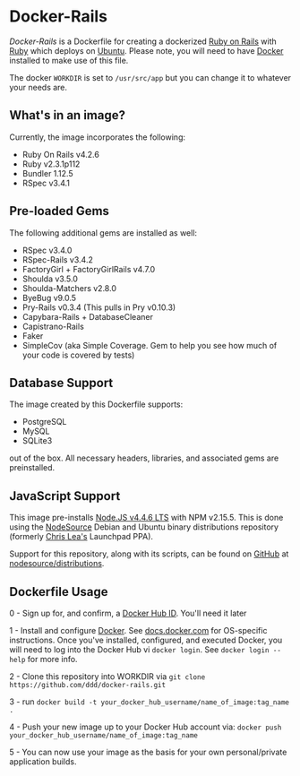 # Docker-Rails

*Docker-Rails* is a Dockerfile for creating a dockerized [Ruby on Rails](https://rubyonrails.org) 
with [Ruby](https://ruby-lang.org) which deploys on [Ubuntu](http://www.ubuntu.com). Please note, you will need to have 
[Docker](https://www.docker.com) installed to make use of this file.

The docker ``WORKDIR`` is set to ``/usr/src/app`` but you can change it to whatever your needs are.

## What's in an image?

Currently, the image incorporates the following:

  - Ruby On Rails v4.2.6
  - Ruby v2.3.1p112
  - Bundler 1.12.5
  - RSpec v3.4.1

## Pre-loaded Gems

The following additional gems are installed as well:

  - RSpec v3.4.0
  - RSpec-Rails v3.4.2
  - FactoryGirl + FactoryGirlRails v4.7.0
  - Shoulda v3.5.0
  - Shoulda-Matchers v2.8.0
  - ByeBug v9.0.5
  - Pry-Rails v0.3.4 (This pulls in Pry v0.10.3)
  - Capybara-Rails + DatabaseCleaner
  - Capistrano-Rails
  - Faker
  - SimpleCov (aka Simple Coverage. Gem to help you see how much of your code is covered by tests)

## Database Support

The image created by this Dockerfile supports:

  - PostgreSQL
  - MySQL
  - SQLite3

out of the box. All necessary headers, libraries, and associated gems are preinstalled.

## JavaScript Support

  This image pre-installs [Node.JS v4.4.6 LTS](https://nodejs.org/dist/latest-v4.x/docs/api/) with NPM v2.15.5. This is done using the [NodeSource](https://nodesource.com) Debian and Ubuntu binary distributions repository (formerly [Chris Lea's](https://github.com/chrislea) Launchpad PPA). 

  Support for this repository, along with its scripts, can be found on [GitHub](https://github.com) at [nodesource/distributions](https://github.com/nodesource/distributions).

## Dockerfile Usage

  0 - Sign up for, and confirm, a [Docker Hub ID](https://hub.docker.com). You'll need it later

  1 - Install and configure [Docker](https://www.docker.com). 
      See [docs.docker.com](https://docs.docker.com) for OS-specific instructions.
      Once you've installed, configured, and executed Docker, you will need to 
      log into the Docker Hub vi ``docker login``. See ``docker login --help`` for more info.
  
  2 - Clone this repository into WORKDIR via ``git clone https://github.com/ddd/docker-rails.git``
  
  3 - run ``docker build -t your_docker_hub_username/name_of_image:tag_name .``

  4 - Push your new image up to your Docker Hub account via: 
  	``docker push your_docker_hub_username/name_of_image:tag_name``

  5 - You can now use your image as the basis for your own personal/private application builds.
 


